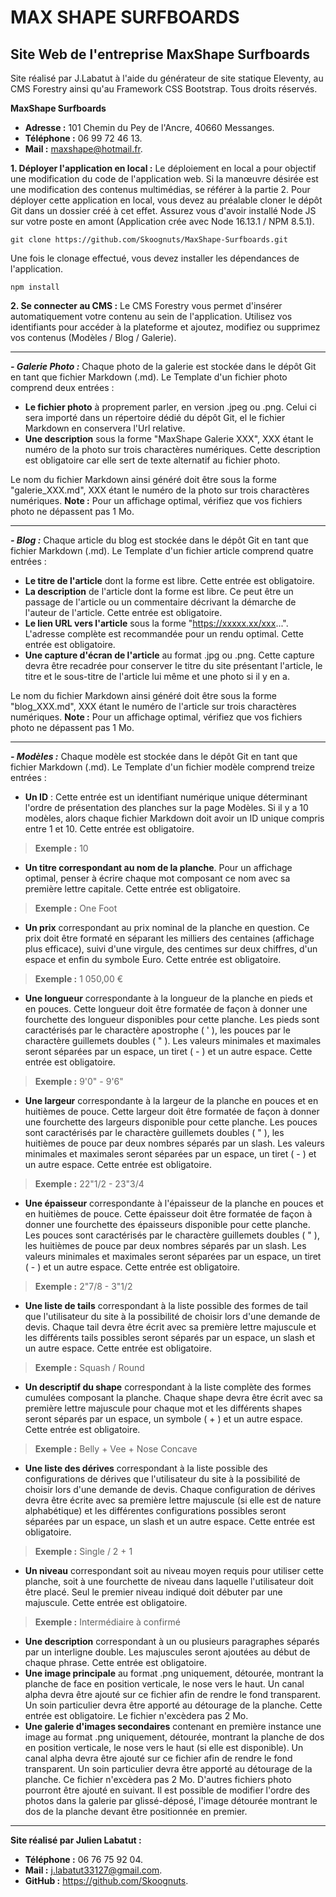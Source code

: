 # MAX SHAPE SURFBOARDS
## Site Web de l'entreprise MaxShape Surfboards

Site réalisé par J.Labatut à l'aide du générateur de site statique Eleventy, au CMS Forestry ainsi qu'au Framework CSS Bootstrap. Tous droits réservés. 

**MaxShape Surfboards**
- **Adresse :** 101 Chemin du Pey de l'Ancre, 40660 Messanges.
- **Téléphone :** 06 99 72 46 13.
- **Mail :** maxshape@hotmail.fr.

**1. Déployer l'application en local :**
Le déploiement en local a pour objectif une modification du code de l'application web. Si la manœuvre désirée est une modification des contenus multimédias, se référer à la partie 2. Pour déployer cette application en local, vous devez au préalable cloner le dépôt Git dans un dossier créé à cet effet. Assurez vous d'avoir installé Node JS sur votre poste en amont (Application crée avec Node 16.13.1 / NPM 8.5.1).

    git clone https://github.com/Skoognuts/MaxShape-Surfboards.git

Une fois le clonage effectué, vous devez installer les dépendances de l'application.

    npm install

 **2. Se connecter au CMS :**
 Le CMS Forestry vous permet d'insérer automatiquement votre contenu au sein de l'application. Utilisez vos identifiants pour accéder à la plateforme et ajoutez, modifiez ou supprimez vos contenus (Modèles / Blog / Galerie).

---

***- Galerie Photo :*** 
Chaque photo de la galerie est stockée dans le dépôt Git en tant que fichier Markdown (.md). Le Template d'un fichier photo comprend deux entrées :

- **Le fichier photo** à proprement parler, en version .jpeg ou .png. Celui ci sera importé dans un répertoire dédié du dépôt Git, el le fichier Markdown en conservera l'Url relative. 
- **Une description** sous la forme "MaxShape Galerie XXX", XXX étant le numéro de la photo sur trois charactères numériques. Cette description est obligatoire car elle sert de texte alternatif au fichier photo. 

Le nom du fichier Markdown ainsi généré doit être sous la forme "galerie_XXX.md", XXX étant le numéro de la photo sur trois charactères numériques.
**Note :** Pour un affichage optimal, vérifiez que vos fichiers photo ne dépassent pas 1 Mo.

---

***- Blog :*** 
Chaque article du blog est stockée dans le dépôt Git en tant que fichier Markdown (.md). Le Template d'un fichier article comprend quatre entrées :

- **Le titre de l'article** dont la forme est libre. Cette entrée est obligatoire.
- **La description** de l'article dont la forme est libre. Ce peut être un passage de l'article ou un commentaire décrivant la démarche de l'auteur de l'article. Cette entrée est obligatoire.
- **Le lien URL vers l'article** sous la forme "https://xxxxx.xx/xxx...". L'adresse complète est recommandée pour un rendu optimal. Cette entrée est obligatoire.
- **Une capture d'écran de l'article** au format .jpg ou .png. Cette capture devra être recadrée pour conserver le titre du site présentant l'article, le titre et le sous-titre de l'article lui même et une photo si il y en a.

Le nom du fichier Markdown ainsi généré doit être sous la forme "blog_XXX.md", XXX étant le numéro de l'article sur trois charactères numériques.
**Note :** Pour un affichage optimal, vérifiez que vos fichiers photo ne dépassent pas 1 Mo.

---

***- Modèles :*** 
Chaque modèle est stockée dans le dépôt Git en tant que fichier Markdown (.md). Le Template d'un fichier modèle comprend treize entrées :

- **Un ID** : Cette entrée est un identifiant numérique unique déterminant l'ordre de présentation des planches sur la page Modèles. Si il y a 10 modèles, alors chaque fichier Markdown doit avoir un ID unique compris entre 1 et 10. Cette entrée est obligatoire.
> **Exemple :** 10
- **Un titre correspondant au nom de la planche**. Pour un affichage optimal, penser à écrire chaque mot composant ce nom avec sa première lettre capitale. Cette entrée est obligatoire.
> **Exemple :** One Foot
- **Un prix** correspondant au prix nominal de la planche en question. Ce prix doit être formaté en séparant les milliers des centaines (affichage plus efficace), suivi d'une virgule, des centimes sur deux chiffres, d'un espace et enfin du symbole Euro. Cette entrée est obligatoire.
> **Exemple :** 1 050,00 €
- **Une longueur** correspondante à la longueur de la planche en pieds et en pouces. Cette longueur doit être formatée de façon à donner une fourchette des longueur disponibles pour cette planche. Les pieds sont caractérisés par le charactère apostrophe ( ' ), les pouces par le charactère guillemets doubles ( " ). Les valeurs minimales et maximales seront séparées par un espace, un tiret ( - ) et un autre espace. Cette entrée est obligatoire.
> **Exemple :** 9'0" - 9'6"
- **Une largeur** correspondante à la largeur de la planche en pouces et en huitièmes de pouce. Cette largeur doit être formatée de façon à donner une fourchette des largeurs disponible pour cette planche. Les pouces sont caractérisés par le charactère guillemets doubles ( " ), les huitièmes de pouce par deux nombres séparés par un slash. Les valeurs minimales et maximales seront séparées par un espace, un tiret ( - ) et un autre espace. Cette entrée est obligatoire.
> **Exemple :** 22"1/2 - 23"3/4
- **Une épaisseur** correspondante à l'épaisseur de la planche en pouces et en huitièmes de pouce. Cette épaisseur doit être formatée de façon à donner une fourchette des épaisseurs disponible pour cette planche. Les pouces sont caractérisés par le charactère guillemets doubles ( " ), les huitièmes de pouce par deux nombres séparés par un slash. Les valeurs minimales et maximales seront séparées par un espace, un tiret ( - ) et un autre espace. Cette entrée est obligatoire.
> **Exemple :** 2"7/8 - 3"1/2
- **Une liste de tails** correspondant à la liste possible des formes de tail que l'utilisateur du site à la possibilité de choisir lors d'une demande de devis. Chaque tail devra être écrit avec sa première lettre majuscule et les différents tails possibles seront séparés par un espace, un slash et un autre espace. Cette entrée est obligatoire.
> **Exemple :** Squash / Round
- **Un descriptif du shape** correspondant à la liste complète des formes cumulées composant la planche. Chaque shape devra être écrit avec sa première lettre majuscule pour chaque mot et les différents shapes seront séparés par un espace, un symbole ( + ) et un autre espace. Cette entrée est obligatoire.
> **Exemple :** Belly + Vee + Nose Concave
- **Une liste des dérives** correspondant à la liste possible des configurations de dérives que l'utilisateur du site à la possibilité de choisir lors d'une demande de devis. Chaque configuration de dérives devra être écrite avec sa première lettre majuscule (si elle est de nature alphabétique) et les différentes configurations possibles seront séparées par un espace, un slash et un autre espace. Cette entrée est obligatoire.
> **Exemple :** Single / 2 + 1
- **Un niveau** correspondant soit au niveau moyen requis pour utiliser cette planche, soit à une fourchette de niveau dans laquelle l'utilisateur doit être placé. Seul le premier niveau indiqué doit débuter par une majuscule. Cette entrée est obligatoire.
> **Exemple :** Intermédiaire à confirmé
- **Une description** correspondant à un ou plusieurs paragraphes séparés par un interligne double. Les majuscules seront ajoutées au début de chaque phrase. Cette entrée est obligatoire.
- **Une image principale** au format .png uniquement, détourée, montrant la planche de face en position verticale, le nose vers le haut. Un canal alpha devra être ajouté sur ce fichier afin de rendre le fond transparent. Un soin particulier devra être apporté au détourage de la planche. Cette entrée est obligatoire. Le fichier n'excèdera pas 2 Mo.
- **Une galerie d'images secondaires** contenant en première instance une image au format .png uniquement, détourée, montrant la planche de dos en position verticale, le nose vers le haut (si elle est disponible). Un canal alpha devra être ajouté sur ce fichier afin de rendre le fond transparent. Un soin particulier devra être apporté au détourage de la planche. Ce fichier n'excèdera pas 2 Mo. D'autres fichiers photo pourront être ajouté en suivant. Il est possible de modifier l'ordre des photos dans la galerie par glissé-déposé, l'image détourée montrant le dos de la planche devant être positionnée en premier.

---

**Site réalisé par Julien Labatut :**
- **Téléphone :** 06 76 75 92 04.
- **Mail :** j.labatut33127@gmail.com.
- **GitHub :** https://github.com/Skoognuts.